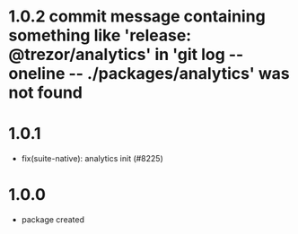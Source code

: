 # 1.0.2  commit message containing something like 'release: @trezor/analytics' in 'git log --oneline -- ./packages/analytics' was not found    
# 1.0.1

-   fix(suite-native): analytics init (#8225)

# 1.0.0

-   package created
